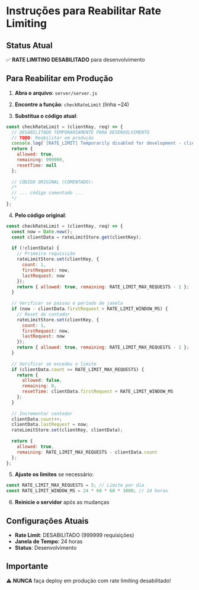 # Instruções para Reabilitar Rate Limiting

## Status Atual
✅ **RATE LIMITING DESABILITADO** para desenvolvimento

## Para Reabilitar em Produção

1. **Abra o arquivo**: `server/server.js`

2. **Encontre a função**: `checkRateLimit` (linha ~24)

3. **Substitua o código atual**:
```javascript
const checkRateLimit = (clientKey, req) => {
  // DESABILITADO TEMPORARIAMENTE PARA DESENVOLVIMENTO
  // TODO: Reabilitar em produção
  console.log(`[RATE_LIMIT] Temporarily disabled for development - client: ${clientKey}`);
  return { 
    allowed: true, 
    remaining: 999999,
    resetTime: null
  };
  
  // CÓDIGO ORIGINAL (COMENTADO):
  /*
  // ... código comentado ...
  */
};
```

4. **Pelo código original**:
```javascript
const checkRateLimit = (clientKey, req) => {
  const now = Date.now();
  const clientData = rateLimitStore.get(clientKey);
  
  if (!clientData) {
    // Primeira requisição
    rateLimitStore.set(clientKey, {
      count: 1,
      firstRequest: now,
      lastRequest: now
    });
    return { allowed: true, remaining: RATE_LIMIT_MAX_REQUESTS - 1 };
  }
  
  // Verificar se passou o período de janela
  if (now - clientData.firstRequest > RATE_LIMIT_WINDOW_MS) {
    // Reset do contador
    rateLimitStore.set(clientKey, {
      count: 1,
      firstRequest: now,
      lastRequest: now
    });
    return { allowed: true, remaining: RATE_LIMIT_MAX_REQUESTS - 1 };
  }
  
  // Verificar se excedeu o limite
  if (clientData.count >= RATE_LIMIT_MAX_REQUESTS) {
    return { 
      allowed: false, 
      remaining: 0,
      resetTime: clientData.firstRequest + RATE_LIMIT_WINDOW_MS
    };
  }
  
  // Incrementar contador
  clientData.count++;
  clientData.lastRequest = now;
  rateLimitStore.set(clientKey, clientData);
  
  return { 
    allowed: true, 
    remaining: RATE_LIMIT_MAX_REQUESTS - clientData.count 
  };
};
```

5. **Ajuste os limites** se necessário:
```javascript
const RATE_LIMIT_MAX_REQUESTS = 5; // Limite por dia
const RATE_LIMIT_WINDOW_MS = 24 * 60 * 60 * 1000; // 24 horas
```

6. **Reinicie o servidor** após as mudanças

## Configurações Atuais
- **Rate Limit**: DESABILITADO (999999 requisições)
- **Janela de Tempo**: 24 horas
- **Status**: Desenvolvimento

## Importante
⚠️ **NUNCA** faça deploy em produção com rate limiting desabilitado!


